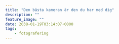 ```yaml
---
title: "Den bästa kameran är den du har med dig"
description: ""
feature_image: ""
date: 2038-01-19T03:14:07+0000
tags:
    - fotografering
---
```


